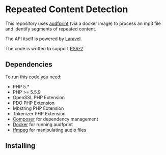 # Repeated Content Detection

This repository uses [audfprint](https://github.com/dpwe/audfprint) (via a docker image) to process an mp3 file and identify segments of repeated content.

The API itself is powered by [Laravel](http://laravel.com).

The code is written to support [PSR-2](http://www.php-fig.org/psr/psr-2/index.html)

## Dependencies

To run this code you need:

* PHP 5.*
* PHP >= 5.5.9
* OpenSSL PHP Extension
* PDO PHP Extension
* Mbstring PHP Extension
* Tokenizer PHP Extension
* [Composer](https://getcomposer.org/) for dependency management
* [Docker](https://www.docker.com/) for running audfprint
* [ffmpeg](https://ffmpeg.org/) for manipulating audio files

## Installing
